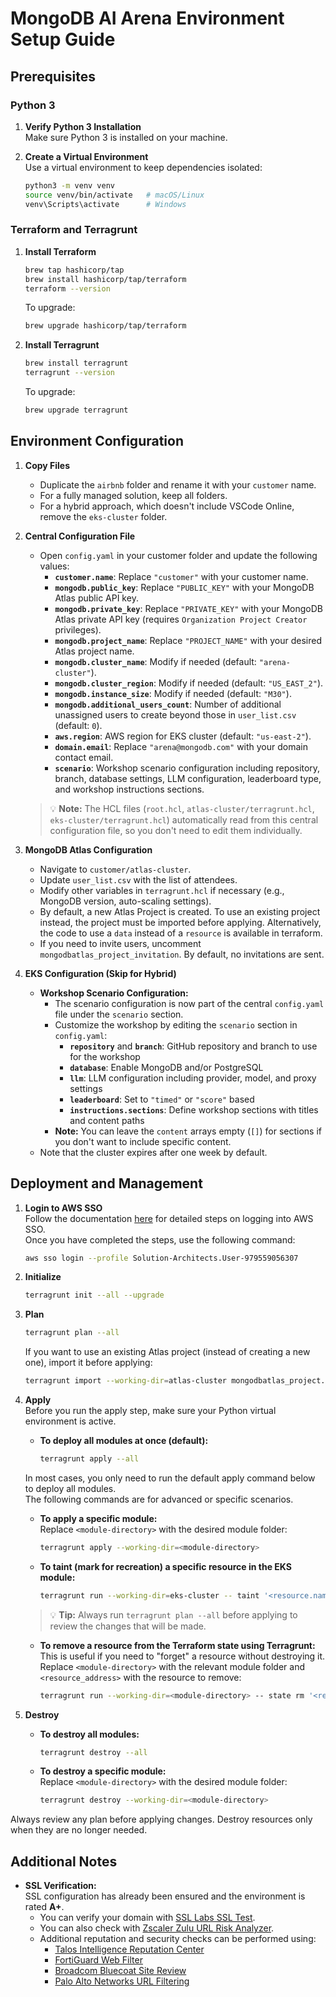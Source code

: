 # MongoDB AI Arena Environment Setup Guide

## Prerequisites

### Python 3
1. **Verify Python 3 Installation**  
   Make sure Python 3 is installed on your machine.

2. **Create a Virtual Environment**  
   Use a virtual environment to keep dependencies isolated:
   ```bash
   python3 -m venv venv
   source venv/bin/activate   # macOS/Linux
   venv\Scripts\activate      # Windows
   ```

### Terraform and Terragrunt
1. **Install Terraform**  
   ```bash
   brew tap hashicorp/tap
   brew install hashicorp/tap/terraform
   terraform --version
   ```
   To upgrade:
   ```bash
   brew upgrade hashicorp/tap/terraform
   ```

2. **Install Terragrunt**  
   ```bash
   brew install terragrunt
   terragrunt --version
   ```
   To upgrade:
   ```bash
   brew upgrade terragrunt
   ```

## Environment Configuration

1. **Copy Files**  
   - Duplicate the `airbnb` folder and rename it with your `customer` name.
   - For a fully managed solution, keep all folders.  
   - For a hybrid approach, which doesn't include VSCode Online, remove the `eks-cluster` folder.

2. **Central Configuration File**  
   - Open `config.yaml` in your customer folder and update the following values:
     - **`customer.name`**: Replace `"customer"` with your customer name.
     - **`mongodb.public_key`**: Replace `"PUBLIC_KEY"` with your MongoDB Atlas public API key.
     - **`mongodb.private_key`**: Replace `"PRIVATE_KEY"` with your MongoDB Atlas private API key (requires `Organization Project Creator` privileges).
     - **`mongodb.project_name`**: Replace `"PROJECT_NAME"` with your desired Atlas project name.
     - **`mongodb.cluster_name`**: Modify if needed (default: `"arena-cluster"`).
     - **`mongodb.cluster_region`**: Modify if needed (default: `"US_EAST_2"`).
     - **`mongodb.instance_size`**: Modify if needed (default: `"M30"`).
     - **`mongodb.additional_users_count`**: Number of additional unassigned users to create beyond those in `user_list.csv` (default: `0`).
     - **`aws.region`**: AWS region for EKS cluster (default: `"us-east-2"`).
     - **`domain.email`**: Replace `"arena@mongodb.com"` with your domain contact email.
     - **`scenario`**: Workshop scenario configuration including repository, branch, database settings, LLM configuration, leaderboard type, and workshop instructions sections.
   
   > 💡 **Note:** The HCL files (`root.hcl`, `atlas-cluster/terragrunt.hcl`, `eks-cluster/terragrunt.hcl`) automatically read from this central configuration file, so you don't need to edit them individually.

3. **MongoDB Atlas Configuration**  
   - Navigate to `customer/atlas-cluster`.  
   - Update `user_list.csv` with the list of attendees.  
   - Modify other variables in `terragrunt.hcl` if necessary (e.g., MongoDB version, auto-scaling settings).
   - By default, a new Atlas Project is created. To use an existing project instead, the project must be imported before applying. Alternatively, the code to use a `data` instead of a `resource` is available in terraform.
   - If you need to invite users, uncomment `mongodbatlas_project_invitation`. By default, no invitations are sent.

4. **EKS Configuration (Skip for Hybrid)**  
   - **Workshop Scenario Configuration:**  
     - The scenario configuration is now part of the central `config.yaml` file under the `scenario` section.
     - Customize the workshop by editing the `scenario` section in `config.yaml`:
       - **`repository`** and **`branch`**: GitHub repository and branch to use for the workshop
       - **`database`**: Enable MongoDB and/or PostgreSQL
       - **`llm`**: LLM configuration including provider, model, and proxy settings
       - **`leaderboard`**: Set to `"timed"` or `"score"` based
       - **`instructions.sections`**: Define workshop sections with titles and content paths
     - **Note:** You can leave the `content` arrays empty (`[]`) for sections if you don't want to include specific content.
   - Note that the cluster expires after one week by default.

## Deployment and Management

1. **Login to AWS SSO**  
   Follow the documentation [here](https://wiki.corp.mongodb.com/pages/viewpage.action?pageId=109642642&spaceKey=10GEN&title=SA%2BAWS%2BAccess%2B-%2BUpdated%2BNov%2B2020) for detailed steps on logging into AWS SSO.  
   Once you have completed the steps, use the following command:
   ```bash
   aws sso login --profile Solution-Architects.User-979559056307
   ```
2. **Initialize**  
   ```bash
   terragrunt init --all --upgrade
   ```

3. **Plan**  
   ```bash
   terragrunt plan --all
   ```

   If you want to use an existing Atlas project (instead of creating a new one), import it before applying:
   ```bash
   terragrunt import --working-dir=atlas-cluster mongodbatlas_project.project <project_id>
   ```

4. **Apply**  
   Before you run the apply step, make sure your Python virtual environment is active.

   - **To deploy all modules at once (default):**
     ```bash
     terragrunt apply --all
     ```

   In most cases, you only need to run the default apply command below to deploy all modules.  
   The following commands are for advanced or specific scenarios.

   - **To apply a specific module:**  
     Replace `<module-directory>` with the desired module folder:
     ```bash
     terragrunt apply --working-dir=<module-directory>
     ```

   - **To taint (mark for recreation) a specific resource in the EKS module:**
     ```bash
     terragrunt run --working-dir=eks-cluster -- taint '<resource.name>'
     ```

   > 💡 **Tip:** Always run `terragrunt plan --all` before applying to review the changes that will be made.

   - **To remove a resource from the Terraform state using Terragrunt:**  
     This is useful if you need to "forget" a resource without destroying it.  
     Replace `<module-directory>` with the relevant module folder and `<resource_address>` with the resource to remove:
     ```bash
     terragrunt run --working-dir=<module-directory> -- state rm '<resource_address>'
     ```

5. **Destroy**  
   - **To destroy all modules:**  
     ```bash
     terragrunt destroy --all
     ```
   - **To destroy a specific module:**  
     Replace `<module-directory>` with the desired module folder:
     ```bash
     terragrunt destroy --working-dir=<module-directory>
     ```

Always review any plan before applying changes. Destroy resources only when they are no longer needed.

## Additional Notes

- **SSL Verification:**  
  SSL configuration has already been ensured and the environment is rated **A+**.
  - You can verify your domain with [SSL Labs SSL Test](https://www.ssllabs.com/ssltest/analyze.html).
  - You can also check with [Zscaler Zulu URL Risk Analyzer](https://zulu.zscaler.com/).
  - Additional reputation and security checks can be performed using:
    - [Talos Intelligence Reputation Center](https://talosintelligence.com/reputation_center/)  
    - [FortiGuard Web Filter](https://www.fortiguard.com/webfilter)  
    - [Broadcom Bluecoat Site Review](https://sitereview.bluecoat.com/)
    - [Palo Alto Networks URL Filtering](https://urlfiltering.paloaltonetworks.com/)
